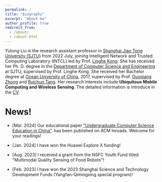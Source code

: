```yaml
---
permalink: /
title: "Biography"
excerpt: "About me"
author_profile: true
redirect_from: 
  - /about/
  - /about.html
---
```


Yutong Liu is the research assistant professor in [Shanghai Jiao Tong University (SJTU)](https://www.sjtu.edu.cn/) from 2022 July, joining Intelligent Network and Trusted Computing Laboratory (INTCL) led by Prof. [Linghe Kong](http://www.cs.sjtu.edu.cn/~linghe.kong/). She has received her Ph. D. degree in the [Department of Computer Science and Engineering](http://www.cs.sjtu.edu.cn/) at SJTU, supervised by Prof. Linghe Kong. She received her Bachelor degree at [Ocean University of China](http://www.ouc.edu.cn/), 2017, supervised by Prof. [Guoqiang Zhong](http://it.ouc.edu.cn/cs/2019/0721/c16871a254144/page.htm) and [Ruichun Tang](http://it.ouc.edu.cn/cs/2019/0721/c16870a254133/page.htm). Her research interests include **Ubiquitous Mobile Computing and Wireless Sensing**. The detailed information is introduce in the [CV](https://isabelleliu630.github.io/files/CVnew_2022.pdf).


News!
======
- [Mar. 2024] Our educational paper ["Undergraduate Computer Science Education in China"](https://dl.acm.org/doi/10.1145/3638563). has been published on ACM Inroads. Welcome for your readings!

- [Jan. 2024] I have won the Huawei Explore X funding!

- \[Aug. 2023\] I received a grant from the NSFC Youth Fund titled "Multimodal Quality Sensing of Food Robots"!

- \[Feb. 2023\] I have won the 2023 Shanghai Science and Technology Development Funds (Yangfan-Qimingxing special program)!

  

